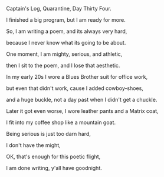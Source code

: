 Captain's Log, Quarantine, Day Thirty Four.

I finished a big program, but I am ready for more.

So, I am writing a poem, and its always very hard,

because I never know what its going to be about.

One moment, I am mighty, serious, and athletic,

then I sit to the poem, and I lose that aesthetic.

In my early 20s I wore a Blues Brother suit for office work,

but even that didn't work, cause I added cowboy-shoes,

and a huge buckle, not a day past when I didn't get a chuckle.

Later it got even worse, I wore leather pants and a Matrix coat,

I fit into my coffee shop like a mountain goat.

Being serious is just too darn hard,

I don't have the might,

OK, that's enough for this poetic flight,

I am done writing, y'all have goodnight.
